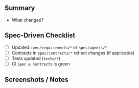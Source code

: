 ## Summary
- What changed?

## Spec-Driven Checklist
- [ ] Updated `spec/requirements/*` or `spec/agents/*`
- [ ] Contracts in `spec/contracts/*` reflect changes (if applicable)
- [ ] Tests updated (`tests/*`)
- [ ] CI `Spec & Contracts` is green

## Screenshots / Notes
